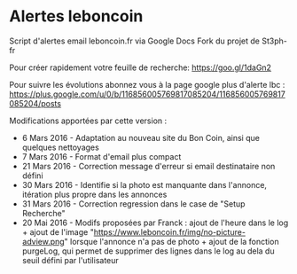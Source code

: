 Alertes leboncoin
====================

Script d'alertes email leboncoin.fr via Google Docs
Fork du projet de St3ph-fr

Pour créer rapidement votre feuille de recherche: https://goo.gl/1daGn2

Pour suivre les évolutions abonnez vous à la page google plus d'alerte lbc : https://plus.google.com/u/0/b/116856005769817085204/116856005769817085204/posts

Modifications apportées par cette version :
 * 6 Mars 2016 - Adaptation au nouveau site du Bon Coin, ainsi que quelques nettoyages
 * 7 Mars 2016 - Format d'email plus compact
 * 21 Mars 2016 - Correction message d'erreur si email destinataire non défini
 * 30 Mars 2016 - Identifie si la photo est manquante dans l'annonce, itération plus propre dans les annonces
 * 31 Mars 2016 - Correction regression dans le case de "Setup Recherche"
 * 20 Mai 2016 - Modifs proposées par Franck : ajout de l'heure dans le log + ajout de l'image "https://www.leboncoin.fr/img/no-picture-adview.png" lorsque l'annonce n'a pas de photo + ajout de la fonction purgeLog, qui permet de supprimer des lignes dans le log au dela du seuil défini par l'utilisateur
